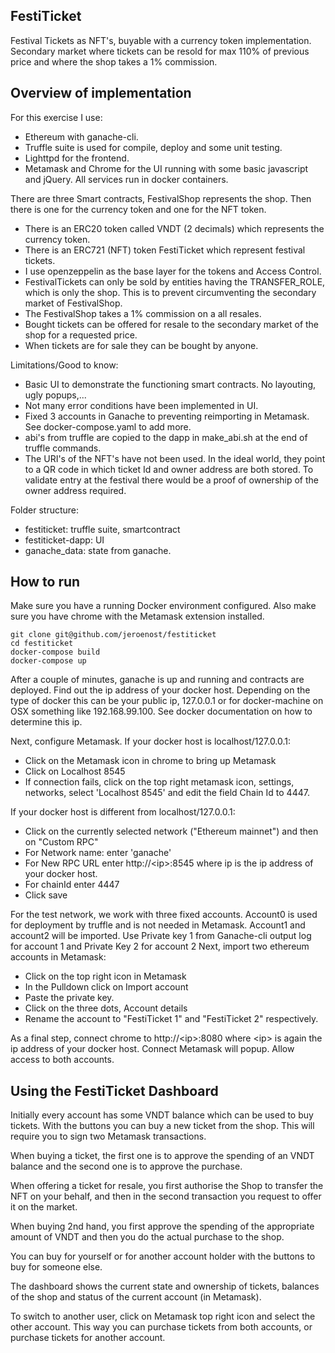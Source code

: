 FestiTicket
---
Festival Tickets as NFT's, buyable with a currency token implementation.
Secondary market where tickets can be resold for max 110% of previous price and where the
shop takes a 1% commission.

Overview of implementation
----------
For this exercise I use:
* Ethereum with ganache-cli.
* Truffle suite is used for compile, deploy and some unit testing.
* Lighttpd for the frontend.
* Metamask and Chrome for the UI running with some basic javascript and jQuery.
All services run in docker containers.

There are three Smart contracts, FestivalShop represents the shop. Then there is one for the currency token and one for the NFT token.
* There is an ERC20 token called VNDT (2 decimals) which represents the currency token.
* There is an ERC721 (NFT) token FestiTicket which represent festival tickets.
* I use openzeppelin as the base layer for the tokens and Access Control.
* FestivalTickets can only be sold by entities having the TRANSFER_ROLE, which is only the shop. This is to prevent circumventing the secondary market of FestivalShop.
* The FestivalShop takes a 1% commission on a all resales.
* Bought tickets can be offered for resale to the secondary market of the shop for a requested price.
* When tickets are for sale they can be bought by anyone.

Limitations/Good to know:
* Basic UI to demonstrate the functioning smart contracts. No layouting, ugly popups,...
* Not many error conditions have been implemented in UI.
* Fixed 3 accounts in Ganache to preventing reimporting in Metamask. See docker-compose.yaml to add more.
* abi's from truffle are copied to the dapp in make_abi.sh at the end of truffle commands.
* The URI's of the NFT's have not been used. In the ideal world, they point to a QR code
in which ticket Id and owner address are both stored. To validate entry at the festival
there would be a proof of ownership of the owner address required.


Folder structure:
* festiticket: truffle suite, smartcontract
* festiticket-dapp: UI
* ganache_data: state from ganache.

How to run
----------

Make sure you have a running Docker environment configured.
Also make sure you have chrome with the Metamask extension installed.

```
git clone git@github.com/jeroenost/festiticket
cd festiticket
docker-compose build
docker-compose up
```

After a couple of minutes, ganache is up and running and contracts are deployed.
Find out the ip address of your docker host. Depending on the type of docker this can be your public ip, 127.0.0.1 or for docker-machine on OSX something like 192.168.99.100. See docker documentation on how to determine this ip.

Next, configure Metamask. If your docker host is localhost/127.0.0.1:
* Click on the Metamask icon in chrome to bring up Metamask
* Click on Localhost 8545
* If connection fails, click on the top right metamask icon, settings, networks, select 'Localhost 8545' and edit the field Chain Id to 4447.

If your docker host is different from localhost/127.0.0.1:
* Click on the currently selected network ("Ethereum mainnet") and then on "Custom RPC"
* For Network name: enter 'ganache'
* For New RPC URL enter http://\<ip\>:8545 where ip is the ip address of your docker host.
* For chainId enter 4447
* Click save

For the test network, we work with three fixed accounts. Account0 is used for deployment by truffle and is not needed in Metamask.
Account1 and account2 will be imported. Use Private key 1 from Ganache-cli output log for account 1 and Private Key 2 for account 2
Next, import two ethereum accounts in Metamask:
* Click on the top right icon in Metamask
* In the Pulldown click on Import account
* Paste the private key.
* Click on the three dots, Account details
* Rename the account to "FestiTicket 1" and "FestiTicket 2" respectively.

As a final step, connect chrome to http://\<ip\>:8080 where \<ip\> is again the ip address of your docker host.
Connect Metamask will popup. Allow access to both accounts.

Using the FestiTicket Dashboard
-----------
Initially every account has some VNDT balance which can be used to buy tickets.
With the buttons you can buy a new ticket from the shop. This will require you to sign
two Metamask transactions.

When buying a ticket, the first one is to approve the spending of an VNDT balance and the
second one is to approve the purchase.

When offering a ticket for resale, you first authorise the Shop to transfer the NFT on your
behalf, and then in the second transaction you request to offer it on the market.

When buying 2nd hand, you first approve the spending of the appropriate amount of VNDT and
then you do the actual purchase to the shop.

You can buy for yourself or for another account holder with the buttons to buy for someone else.

The dashboard shows the current state and ownership of tickets, balances of the shop and status of the current account (in Metamask).

To switch to another user, click on Metamask top right icon and select the other account. This way you can purchase tickets from both accounts, or purchase tickets for another account. 
